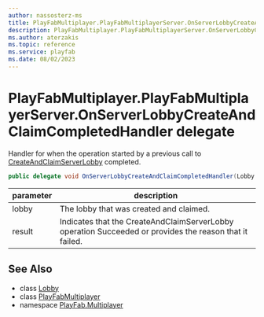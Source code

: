 ```yaml
---
author: nassosterz-ms
title: PlayFabMultiplayer.PlayFabMultiplayerServer.OnServerLobbyCreateAndClaimCompletedHandler
description: PlayFabMultiplayer.PlayFabMultiplayerServer.OnServerLobbyCreateAndClaimCompletedHandler
ms.author: aterzakis
ms.topic: reference
ms.service: playfab
ms.date: 08/02/2023
---
```


# PlayFabMultiplayer.PlayFabMultiplayerServer.OnServerLobbyCreateAndClaimCompletedHandler delegate

Handler for when the operation started by a previous call to [CreateAndClaimServerLobby](PlayFabMultiplayerServer/CreateAndClaimServerLobby.md) completed.

```csharp
public delegate void OnServerLobbyCreateAndClaimCompletedHandler(Lobby lobby, int result);
```

| parameter | description |
| --- | --- |
| lobby | The lobby that was created and claimed. |
| result | Indicates that the CreateAndClaimServerLobby operation Succeeded or provides the reason that it failed. |

## See Also

* class [Lobby](./Lobby.md)
* class [PlayFabMultiplayer](./PlayFabMultiplayer.md)
* namespace [PlayFab.Multiplayer](../PlayFabMultiplayerSDK.md)

